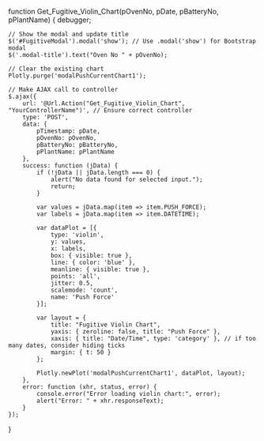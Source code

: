 function Get_Fugitive_Violin_Chart(pOvenNo, pDate, pBatteryNo, pPlantName) {
    debugger;

    // Show the modal and update title
    $('#FugitiveModal').modal('show'); // Use .modal('show') for Bootstrap modal
    $('.modal-title').text("Oven No " + pOvenNo);

    // Clear the existing chart
    Plotly.purge('modalPushCurrentChart1');

    // Make AJAX call to controller
    $.ajax({
        url: '@Url.Action("Get_Fugitive_Violin_Chart", "YourControllerName")', // Ensure correct controller
        type: 'POST',
        data: {
            pTimestamp: pDate,
            pOvenNo: pOvenNo,
            pBatteryNo: pBatteryNo,
            pPlantName: pPlantName
        },
        success: function (jData) {
            if (!jData || jData.length === 0) {
                alert("No data found for selected input.");
                return;
            }

            var values = jData.map(item => item.PUSH_FORCE);
            var labels = jData.map(item => item.DATETIME);

            var dataPlot = [{
                type: 'violin',
                y: values,
                x: labels,
                box: { visible: true },
                line: { color: 'blue' },
                meanline: { visible: true },
                points: 'all',
                jitter: 0.5,
                scalemode: 'count',
                name: 'Push Force'
            }];

            var layout = {
                title: "Fugitive Violin Chart",
                yaxis: { zeroline: false, title: "Push Force" },
                xaxis: { title: "Date/Time", type: 'category' }, // if too many dates, consider hiding ticks
                margin: { t: 50 }
            };

            Plotly.newPlot('modalPushCurrentChart1', dataPlot, layout);
        },
        error: function (xhr, status, error) {
            console.error("Error loading violin chart:", error);
            alert("Error: " + xhr.responseText);
        }
    });
}